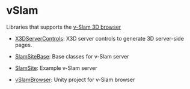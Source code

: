 # vSlam
Libraries that supports the [v-Slam 3D browser](https://www.v-slam.org)

- [X3DServerControls](https://github.com/awonnink/vSlam/tree/master/X3DServerControls): X3D server controls to generate 3D server-side pages.
- [SlamSiteBase](https://github.com/awonnink/vSlam/tree/master/SlamSiteBase): Base classes for v-Slam server

- [SlamSite](https://github.com/awonnink/vSlam/tree/master/SlamSite): Example v-Slam server

- [vSlamBrowser](https://github.com/awonnink/vSlam/tree/master/vSlamBrowser): Unity project for v-Slam browser




